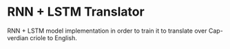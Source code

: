 # RNN + LSTM Translator
RNN + LSTM model implementation in order to train it to translate over Cap-verdian criole to English. 
